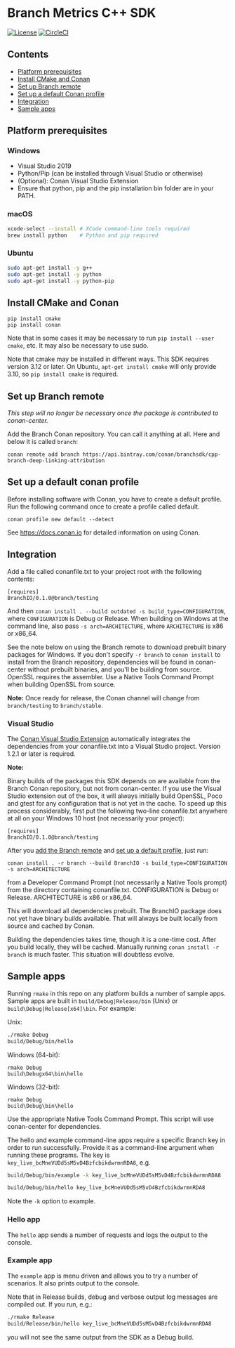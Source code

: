 # Branch Metrics C++ SDK

[![License](https://img.shields.io/badge/license-MIT-green.svg?style=flat)](https://github.com/BranchMetrics/cpp-branch-deep-linking-attribution/blob/master/LICENSE)
[![CircleCI](https://img.shields.io/circleci/project/github/BranchMetrics/cpp-branch-deep-linking-attribution.svg)](https://circleci.com/gh/BranchMetrics/cpp-branch-deep-linking-attribution)

[Platform prerequisites]: #platform-prerequisites
[Install CMake and Conan]: #install-cmake-and-conan
[Set up Branch remote]: #set-up-branch-remote
[Set up a default conan profile]: #set-up-a-default-conan-profile
[Integration]: #integration
[Sample apps]: #sample-apps

## Contents
- [Platform prerequisites]
- [Install CMake and Conan]
- [Set up Branch remote]
- [Set up a default Conan profile]
- [Integration]
- [Sample apps]

## Platform prerequisites

### Windows

- Visual Studio 2019
- Python/Pip (can be installed through Visual Studio or otherwise)
- (Optional): Conan Visual Studio Extension
- Ensure that python, pip and the pip installation bin folder are in your PATH.

### macOS

```bash
xcode-select --install # XCode command-line tools required
brew install python    # Python and pip required
```

### Ubuntu

```bash
sudo apt-get install -y g++
sudo apt-get install -y python
sudo apt-get install -y python-pip
```

## Install CMake and Conan

```
pip install cmake
pip install conan
```

Note that in some cases it may be necessary to run `pip install --user cmake`,
etc. It may also be necessary to use sudo.

Note that cmake may be installed in different ways. This SDK requires version
3.12 or later. On Ubuntu, `apt-get install cmake` will only provide 3.10, so
`pip install cmake` is required.

## Set up Branch remote

_This step will no longer be necessary once the package is contributed to
conan-center._

Add the Branch Conan repository. You can call it anything at all. Here and below it is
called `branch`:

```
conan remote add branch https://api.bintray.com/conan/branchsdk/cpp-branch-deep-linking-attribution
```

## Set up a default conan profile

Before installing software with Conan, you have to create a default profile.
Run the following command once to create a profile called default.

```
conan profile new default --detect
```

See https://docs.conan.io for detailed information on using Conan.

## Integration

Add a file called conanfile.txt to your project root with the following
contents:

```
[requires]
BranchIO/0.1.0@branch/testing
```

And then `conan install . --build outdated -s build_type=CONFIGURATION`,
where `CONFIGURATION` is Debug or Release. When building on Windows at the
command line, also pass `-s arch=ARCHITECTURE`, where `ARCHITECTURE` is
x86 or x86_64.

See the note below on using the Branch remote to download
prebuilt binary packages for Windows. If you don't specify `-r branch` to
`conan install` to install from the Branch repository, dependencies will be
found in conan-center without prebuilt binaries, and you'll be building from
source. OpenSSL requires the assembler. Use a Native Tools Command Prompt
when building OpenSSL from source.

**Note:** Once ready for release, the Conan channel will change from `branch/testing` to
`branch/stable`.

### Visual Studio

The [Conan Visual Studio Extension](https://marketplace.visualstudio.com/items?itemName=conan-io.conan-vs-extension) automatically integrates the dependencies from your conanfile.txt into a Visual Studio project. Version 1.2.1 or later is required.

**Note:**

Binary builds of the packages this SDK depends on are available from the Branch
Conan repository, but not from conan-center. If you use the Visual Studio
extension out of the box, it will always initially build OpenSSL, Poco and
gtest for any configuration that is not yet in the cache. To speed up this
process considerably, first put the following two-line conanfile.txt anywhere at all on
your Windows 10 host (not necessarily your project):

```
[requires]
BranchIO/0.1.0@branch/testing
```

After you [add the Branch remote](#set-up-branch-remote) and [set up a default profile](#set-up-a-default-conan-profile), just run:

```
conan install . -r branch --build BranchIO -s build_type=CONFIGURATION -s arch=ARCHITECTURE
```

from a Developer Command Prompt (not necessarily a Native Tools prompt) from the
directory containing conanfile.txt. CONFIGURATION is Debug or Release.
ARCHITECTURE is x86 or x86_64.

This will download all dependencies
prebuilt. The BranchIO package does not yet have binary builds available.
That will always be built locally from source and cached by Conan.

Building the dependencies takes time, though it is a one-time cost. After you
build locally, they will be cached. Manually running `conan install -r branch`
is much faster. This situation will doubtless evolve.

## Sample apps

Running `rmake` in this repo on any platform builds a number of sample apps. Sample apps are
built in `build/Debug|Release/bin` (Unix) or `build\Debug|Release[x64]\bin`.
For example:

Unix:
```bash
./rmake Debug
build/Debug/bin/hello
```

Windows (64-bit):
```
rmake Debug
build\Debugx64\bin\hello
```

Windows (32-bit):
```
rmake Debug
build\Debug\bin\hello
```

Use the appropriate Native Tools Command Prompt. This script will use
conan-center for dependencies.

The hello and example command-line apps require a specific Branch key in
order to run successfully. Provide it as a command-line argument when running
these programs. The key is `key_live_bcMneVUDd5sM5vD4BzfcbikdwrmnRDA8`, e.g.

```bash
build/Debug/bin/example -k key_live_bcMneVUDd5sM5vD4BzfcbikdwrmnRDA8
```

```bash
build/Debug/bin/hello key_live_bcMneVUDd5sM5vD4BzfcbikdwrmnRDA8
```

Note the `-k` option to example.

### Hello app

The `hello` app sends a number of requests and logs the output to the console.

### Example app

The `example` app is menu driven and allows you to try a number of scenarios.
It also prints output to the console.

Note that in Release builds, debug and verbose output log messages are compiled
out. If you run, e.g.:

```bash
./rmake Release
build/Release/bin/hello key_live_bcMneVUDd5sM5vD4BzfcbikdwrmnRDA8
```

you will not see the same output from the SDK as a Debug build.
